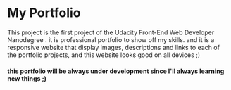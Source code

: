 # My Portfolio

This project is the first project of the Udacity Front-End Web Developer Nanodegree . it is professional portfolio to show off my skills. 
and it is a responsive website that display images, descriptions and links to each of the portfolio projects, 
and this website looks good on all devices ;)

#### this portfolio will be always under development since I'll always learning new things ;)
